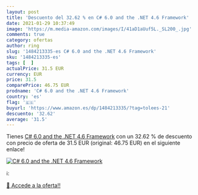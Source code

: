 ```yaml
---
layout: post
title: 'Descuento del 32.62 % en C# 6.0 and the .NET 4.6 Framework'
date: 2021-01-29 10:37:49
image: 'https://m.media-amazon.com/images/I/41aD1aUuf5L._SL200_.jpg'
comments: true
category: ofertas
author: ring
slug: '1484213335-es C# 6.0 and the .NET 4.6 Framework'
sku: '1484213335-es'
tags: [  ]
actualPrice: 31.5 EUR
currency: EUR
price: 31.5
comparePrice: 46.75 EUR
prodname: 'C# 6.0 and the .NET 4.6 Framework'
country: 'es'
flag: '🇪🇸'
buyurl: 'https://www.amazon.es/dp/1484213335/?tag=tolees-21'
descuento: '32.62'
average: '31.5'
---
```


Tienes [C# 6.0 and the .NET 4.6 Framework](https://www.amazon.es/dp/1484213335/?tag=tolees-21) con un 32.62 % de descuento con precio de oferta de 31.5 EUR (original: 46.75 EUR) en el siguiente enlace!

[![C# 6.0 and the .NET 4.6 Framework](https://m.media-amazon.com/images/I/41aD1aUuf5L._SL200_.jpg)](https://www.amazon.es/dp/1484213335/?tag=tolees-21)

ℹ️:


[🛒 Accede a la oferta!!](https://www.amazon.es/dp/1484213335/?tag=tolees-21)
